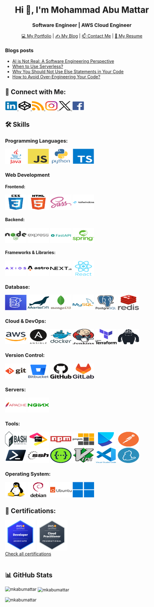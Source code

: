 <h1 align="center">Hi 👋, I'm Mohammad Abu Mattar</h1>
<h3 align="center">Software Engineer | AWS Cloud Engineer</h3>

<p align="center">
  <a href="https://mkabumattar.com/">💻 My Portfolio</a> | 
  <a href="https://mkabumattar.com/blog">✍️ My Blog</a> | 
  <a href="mailto:info@mkabumattar.com">📫 Contact Me</a> | 
  <a href="https://mkabumattar.com/assets/pdf/mohammad_abu_mattar_cv.pdf">📄 My Resume</a>
</p>

### Blogs posts

<!-- BLOG-POST-LIST:START -->
- [AI is Not Real: A Software Engineering Perspective](https://mkabumattar.com/blog/post/ai-is-not-real/)
- [When to Use Serverless?](https://mkabumattar.com/blog/post/when-to-use-serverless/)
- [Why You Should Not Use Else Statements in Your Code](https://mkabumattar.com/blog/post/why-you-should-not-use-else-statements/)
- [How to Avoid Over-Engineering Your Code?](https://mkabumattar.com/blog/post/how-to-avoid-over-engineering-your-code/)
<!-- BLOG-POST-LIST:END -->

<h2 align="left">🔗 Connect with Me:</h2>

<div align="left">
  <a href="https://linkedin.com/in/mkabumattar" target="blank">
    <picture>
      <source media="(prefers-color-scheme: dark)" srcset="./assets/linkedin.svg">
      <img src="./assets/linkedin.svg" alt="mkabumattar" height="30" width="40" />
    </picture>
  </a>
  <a href="https://codepen.io/mkabumattar" target="blank">
    <picture>
      <source media="(prefers-color-scheme: dark)" srcset="./assets/codepen-dark.svg">
      <img src="./assets/codepen.svg" alt="mkabumattar" height="30" width="40" />
    </picture>
  </a>
  <a href="https://mkabumattar.com/rss.xml" target="blank">
    <picture>
      <source media="(prefers-color-scheme: dark)" srcset="./assets/rss.svg">
      <img src="./assets/rss.svg" alt="https://mkabumattar.com/rss.xml" height="30" width="40" />
    </picture>
  </a>
  <a href="https://instagram.com/mkabumattar" target="blank">
    <picture>
      <source media="(prefers-color-scheme: dark)" srcset="./assets/instagram.svg">
      <img src="./assets/instagram.svg" alt="mkabumattar" height="30" width="40" />
    </picture>
  </a>
  <a href="https://twitter.com/mkabumattar" target="blank">
    <picture>
      <source media="(prefers-color-scheme: dark)" srcset="./assets/twitter-dark.svg">
      <img src="./assets/twitter.svg" alt="mkabumattar" height="30" width="40" />
    </picture>
  </a>
  <a href="https://fb.com/mkabumattar" target="blank">
    <picture>
      <source media="(prefers-color-scheme: dark)" srcset="./assets/facebook.svg">
      <img src="./assets/facebook.svg" alt="mkabumattar" height="30" width="40" />
    </picture>
  </a>
</div>

<h2 align="left">🛠️ Skills</h2>

<h3 align="left">Programming Languages:</h3>

<div align="left">
  <picture>
    <source media="(prefers-color-scheme: dark)" srcset="./assets/java.svg">
    <img src="./assets/java.svg" alt="java" width="70" height="50"/>
  </picture>
  <picture>
    <source media="(prefers-color-scheme: dark)" srcset="./assets/javascript.svg">
    <img src="./assets/javascript.svg" alt="javascript" width="70" height="50"/>
  </picture>
  <picture>
    <source media="(prefers-color-scheme: dark)" srcset="./assets/python.svg">
    <img src="./assets/python.svg" alt="python" width="70" height="50"/>
  </picture>
  <picture>
    <source media="(prefers-color-scheme: dark)" srcset="./assets/typescript.svg">
    <img src="./assets/typescript.svg" alt="typescript" width="70" height="50"/>
  </picture>
</div>

<h3 align="left">Web Development</h3>

<h4 align="left">Frontend:</h4>

<div align="left">
  <picture>
    <source media="(prefers-color-scheme: dark)" srcset="./assets/css3-dark.svg">
    <img src="./assets/css3.svg" alt="css3" width="70" height="50"/>
  </picture>
  <picture>
    <source media="(prefers-color-scheme: dark)" srcset="./assets/html5-dark.svg">
    <img src="./assets/html5.svg" alt="html5" width="70" height="50"/>
  </picture>
  <picture>
    <source media="(prefers-color-scheme: dark)" srcset="./assets/sass.svg">
    <img src="./assets/sass.svg" alt="sass" width="70" height="50"/>
  </picture>
  <picture>
    <source media="(prefers-color-scheme: dark)" srcset="./assets/tailwindcss-dark.svg">
    <img src="./assets/tailwindcss.svg" alt="tailwindcss" width="70" height="50"/>
  </picture>
</div>

<h4 align="left">Backend:</h4>

<div align="left">
  <picture>
    <source media="(prefers-color-scheme: dark)" srcset="./assets/nodejs-dark.svg">
    <img src="./assets/nodejs.svg" alt="nodejs" width="70" height="50"/>
  </picture>
  <picture>
    <source media="(prefers-color-scheme: dark)" srcset="./assets/express-dark.svg">
    <img src="./assets/express.svg" alt="express" width="70" height="50"/>
  </picture>
  <picture>
    <source media="(prefers-color-scheme: dark)" srcset="./assets/fastapi.svg">
    <img src="./assets/fastapi.svg" alt="fastapi" width="70" height="50"/>
  </picture>
  <picture>
    <source media="(prefers-color-scheme: dark)" srcset="./assets/spring.svg">
    <img src="./assets/spring.svg" alt="spring" width="70" height="50"/>
  </picture>
</div>

<h4 align="left">Frameworks & Libraries:</h4>

<div align="left">
  <picture>
    <source media="(prefers-color-scheme: dark)" srcset="./assets/axios.svg">
    <img src="./assets/axios.svg" alt="axios" width="70" height="50"/>
  </picture>
  <picture>
    <source media="(prefers-color-scheme: dark)" srcset="./assets/astro-dark.svg">
    <img src="./assets/astro.svg" alt="astro" width="70" height="50"/>
  </picture>
  <picture>
    <source media="(prefers-color-scheme: dark)" srcset="./assets/nextjs-dark.svg">
    <img src="./assets/nextjs.svg" alt="nextjs" width="70" height="50"/>
  </picture>
  <picture>
    <source media="(prefers-color-scheme: dark)" srcset="./assets/react.svg">
    <img src="./assets/react.svg" alt="react" width="70" height="50"/>
  </picture>
</div>

<h3 align="left">Database:</h3>

<div align="left">
<picture>
    <source media="(prefers-color-scheme: dark)" srcset="./assets/dynamodb.svg">
    <img src="./assets/dynamodb.svg" alt="dynamodb" width="70" height="50"/>
  </picture>
  <picture>
    <source media="(prefers-color-scheme: dark)" srcset="./assets/mariadb-dark.svg">
    <img src="./assets/mariadb.svg" alt="mariadb" width="70" height="50"/>
  </picture>
  <picture>
    <source media="(prefers-color-scheme: dark)" srcset="./assets/mongodb-dark.svg">
    <img src="./assets/mongodb.svg" alt="mongodb" width="70" height="50"/>
  </picture>
  <picture>
    <source media="(prefers-color-scheme: dark)" srcset="./assets/mysql-dark.svg">
    <img src="./assets/mysql.svg" alt="mysql" width="70" height="50"/>
  </picture>
  <picture>
    <source media="(prefers-color-scheme: dark)" srcset="./assets/postgresql-dark.svg">
    <img src="./assets/postgresql.svg" alt="postgresql" width="70" height="50"/>
  </picture>
  <picture>
    <source media="(prefers-color-scheme: dark)" srcset="./assets/redis-dark.svg">
    <img src="./assets/redis.svg" alt="redis" width="70" height="50"/>
  </picture>
</div>

<h3 align="left">Cloud & DevOps:</h3>

<div align="left">
  <picture>
    <source media="(prefers-color-scheme: dark)" srcset="./assets/aws-dark.svg">
    <img src="./assets/aws.svg" alt="aws" width="70" height="50"/>
  </picture>
  <picture>
    <source media="(prefers-color-scheme: dark)" srcset="./assets/ansible-dark.svg">
    <img src="./assets/ansible.svg" alt="ansible" width="70" height="50"/>
  </picture>
  <picture>
    <source media="(prefers-color-scheme: dark)" srcset="./assets/docker-dark.svg">
    <img src="./assets/docker.svg" alt="docker" width="70" height="50"/>
  </picture>
  <picture>
    <source media="(prefers-color-scheme: dark)" srcset="./assets/jenkins-dark.svg">
    <img src="./assets/jenkins.svg" alt="jenkins" width="70" height="50"/>
  </picture>
  <picture>
    <source media="(prefers-color-scheme: dark)" srcset="./assets/terraform-dark.svg">
    <img src="./assets/terraform.svg" alt="terraform" width="70" height="50"/>
  </picture>
  <picture>
    <source media="(prefers-color-scheme: dark)" srcset="./assets/terragrunt-dark.svg">
    <img src="./assets/terragrunt.svg" alt="terragrunt" width="70" height="50"/>
  </picture>
</div>

<h3 align="left">Version Control:</h3>

<div align="left">
  <picture>
    <source media="(prefers-color-scheme: dark)" srcset="./assets/git-dark.svg">
    <img src="./assets/git.svg" alt="git" width="70" height="50"/>
  </picture>
  <picture>
    <source media="(prefers-color-scheme: dark)" srcset="./assets/bitbucket-dark.svg">
    <img src="./assets/bitbucket.svg" alt="bitbucket" width="70" height="50"/>
  </picture>
  <picture>
    <source media="(prefers-color-scheme: dark)" srcset="./assets/github-dark.svg">
    <img src="./assets/github.svg" alt="github" width="70" height="50"/>
  </picture>
  <picture>
    <source media="(prefers-color-scheme: dark)" srcset="./assets/gitlab-dark.svg">
    <img src="./assets/gitlab.svg" alt="gitlab" width="70" height="50"/>
  </picture>
</div>

<h3 align="left">Servers:</h3>

<div align="left">
   <picture>
    <source media="(prefers-color-scheme: dark)" srcset="./assets/apache.svg">
    <img src="./assets/apache.svg" alt="apache" width="70" height="50"/>
  </picture>
  <picture>
    <source media="(prefers-color-scheme: dark)" srcset="./assets/nginx.svg">
    <img src="./assets/nginx.svg" alt="nginx" width="70" height="50"/>
  </picture>
</div>

<h3 align="left">Tools:</h3>

<div align="left">
  <picture>
    <source media="(prefers-color-scheme: dark)" srcset="./assets/bash-dark.svg">
    <img src="./assets/bash.svg" alt="bash" width="70" height="50"/>
  </picture>
  <picture>
    <source media="(prefers-color-scheme: dark)" srcset="./assets/jetbrains.svg">
    <img src="./assets/jetbrains.svg" alt="jetbrains" width="70" height="50"/>
  </picture>
  <picture>
    <source media="(prefers-color-scheme: dark)" srcset="./assets/npm.svg">
    <img src="./assets/npm.svg" alt="npm" width="70" height="50"/>
  </picture>
  <picture>
    <source media="(prefers-color-scheme: dark)" srcset="./assets/pnpm-dark.svg">
    <img src="./assets/pnpm.svg" alt="pnpm" width="70" height="50"/>
  </picture>
  <picture>
    <source media="(prefers-color-scheme: dark)" srcset="./assets/poetry.svg">
    <img src="./assets/poetry.svg" alt="poetry" width="70" height="50"/>
  </picture>
  <picture>
    <source media="(prefers-color-scheme: dark)" srcset="./assets/postman.svg">
    <img src="./assets/postman.svg" alt="postman" width="70" height="50"/>
  </picture>
  <picture>
    <source media="(prefers-color-scheme: dark)" srcset="./assets/powershell.svg">
    <img src="./assets/powershell.svg" alt="powershell" width="70" height="50"/>
  </picture>
  <picture>
    <source media="(prefers-color-scheme: dark)" srcset="./assets/ssh-dark.svg">
    <img src="./assets/ssh.svg" alt="ssh" width="70" height="50"/>
  </picture>
  <picture>
    <source media="(prefers-color-scheme: dark)" srcset="./assets/swagger-dark.svg">
    <img src="./assets/swagger.svg" alt="swagger" width="70" height="50"/>
  </picture>
  <picture>
    <source media="(prefers-color-scheme: dark)" srcset="./assets/vim.svg">
    <img src="./assets/vim.svg" alt="vim" width="70" height="50"/>
  </picture>
  <picture>
    <source media="(prefers-color-scheme: dark)" srcset="./assets/vscode.svg">
    <img src="./assets/vscode.svg" alt="vscode" width="70" height="50"/>
  </picture>
  <picture>
    <source media="(prefers-color-scheme: dark)" srcset="./assets/yarn.svg">
    <img src="./assets/yarn.svg" alt="yarn" width="70" height="50"/>
  </picture>
</div>

<h3 align="left">Operating System:</h3>

<div align="left">
  <picture>
    <source media="(prefers-color-scheme: dark)" srcset="./assets/linux.svg">
    <img src="./assets/linux.svg" alt="linux" width="70" height="50"/>
  </picture>
  <picture>
    <source media="(prefers-color-scheme: dark)" srcset="./assets/debian-dark.svg">
    <img src="./assets/debian.svg" alt="debian" width="70" height="50"/>
  </picture>
  <picture>
    <source media="(prefers-color-scheme: dark)" srcset="./assets/ubuntu-dark.svg">
    <img src="./assets/ubuntu.svg" alt="ubuntu" width="70" height="50"/>
  </picture>
  <picture>
    <source media="(prefers-color-scheme: dark)" srcset="./assets/windows.svg">
    <img src="./assets/windows.svg" alt="windows" width="70" height="50"/>
  </picture>
</div>

<h2 align="left">📜 Certifications:</h2>

<div align="left">
  <img src="./assets/aws-certified-developer-associate.png" width="100" height="100"/>
  <img src="./assets/aws-certified-cloud-practitioner.png" width="100" height="100"/>
</div>

<div align="left">
  <a href="https://www.credly.com/users/mkabumattar/badges" target="_blank">
    Check all certifications
  </a>
</div>

<br />

<h2 align="left"> 📊 GitHub Stats </h2>

<p><img align="left" src="https://github-readme-stats.vercel.app/api/top-langs?username=mkabumattar&show_icons=true&locale=en&layout=compact" alt="mkabumattar" /></p>

<p>&nbsp;<img align="center" src="https://github-readme-stats.vercel.app/api?username=mkabumattar&show_icons=true&locale=en" alt="mkabumattar" /></p>

<p><img align="center" src="https://github-readme-streak-stats.herokuapp.com/?user=mkabumattar&" alt="mkabumattar" /></p>
